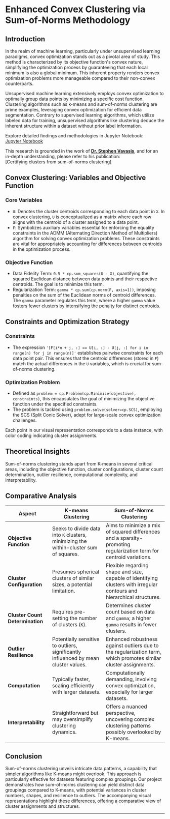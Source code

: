 # Enhanced Convex Clustering via Sum-of-Norms Methodology

## Introduction

In the realm of machine learning, particularly under unsupervised learning paradigms, convex optimization stands out as a pivotal area of study. This method is characterized by its objective function's convex nature, simplifying the optimization process by guaranteeing that each local minimum is also a global minimum. This inherent property renders convex optimization problems more manageable compared to their non-convex counterparts.

Unsupervised machine learning extensively employs convex optimization to optimally group data points by minimizing a specific cost function. Clustering algorithms such as k-means and sum-of-norms clustering are prime examples, leveraging convex optimization for efficient data segmentation. Contrary to supervised learning algorithms, which utilize labeled data for training, unsupervised algorithms like clustering deduce the inherent structure within a dataset without prior label information.

Explore detailed findings and methodologies in Jupyter Notebook:  
[Jupyter Notebook](notebook.ipynb)

This research is grounded in the work of **[Dr. Stephen Vavasis](https://uwaterloo.ca/combinatorics-and-optimization/contacts/stephen-vavasis)**, and for an in-depth understanding, please refer to his publication:  
[Certifying clusters from sum-of-norms clustering]

## Convex Clustering: Variables and Objective Function

### Core Variables
- `U`: Denotes the cluster centroids corresponding to each data point in `X`. In convex clustering, `U` is conceptualized as a matrix where each row aligns with the centroid of a cluster assigned to a data point.
- `F`: Symbolizes auxiliary variables essential for enforcing the equality constraints in the ADMM (Alternating Direction Method of Multipliers) algorithm for solving convex optimization problems. These constraints are vital for appropriately accounting for differences between centroids in the optimization process.

### Objective Function
- Data Fidelity Term: `0.5 * cp.sum_squares(U - X)`, quantifying the squared Euclidean distance between data points and their respective centroids. The goal is to minimize this term.
- Regularization Term: `gamma * cp.sum(cp.norm(F, axis=1))`, imposing penalties on the sum of the Euclidean norms of centroid differences. The `gamma` parameter regulates this term, where a higher `gamma` value fosters fewer clusters by intensifying the penalty for distinct centroids.

## Constraints and Optimization Strategy

### Constraints
- The expression `'[F[i*n + j, :] == U[i, :] - U[j, :] for i in range(n) for j in range(n)]'` establishes pairwise constraints for each data point pair. This ensures that the centroid differences (stored in `F`) match the actual differences in the `U` variables, which is crucial for sum-of-norms clustering.

### Optimization Problem
- Defined as `problem = cp.Problem(cp.Minimize(objective), constraints)`, this encapsulates the goal of minimizing the objective function under the specified constraints.
- The problem is tackled using `problem.solve(solver=cp.SCS)`, employing the SCS (Split Conic Solver), adept for large-scale convex optimization challenges.

Each point in our visual representation corresponds to a data instance, with color coding indicating cluster assignments.

## Theoretical Insights

Sum-of-norms clustering stands apart from K-means in several critical areas, including the objective function, cluster configurations, cluster count determination, outlier resilience, computational complexity, and interpretability.

## Comparative Analysis
| Aspect | K-means Clustering | Sum-of-Norms Clustering |
|--------|--------------------|-------------------------|
| **Objective Function** | Seeks to divide data into `K` clusters, minimizing the within-cluster sum of squares. | Aims to minimize a mix of squared differences and a sparsity-promoting regularization term for centroid variations. |
| **Cluster Configuration** | Presumes spherical clusters of similar sizes, a potential limitation. | Flexible regarding shape and size, capable of identifying clusters with irregular contours and hierarchical structures. |
| **Cluster Count Determination** | Requires pre-setting the number of clusters (`K`). | Determines cluster count based on data and `gamma`; a higher `gamma` results in fewer clusters. |
| **Outlier Resilience** | Potentially sensitive to outliers, significantly influenced by mean cluster values. | Enhanced robustness against outliers due to the regularization term, which promotes similar cluster assignments. |
| **Computation** | Typically faster, scaling efficiently with larger datasets. | Computationally demanding, involving convex optimization, especially for larger datasets. |
| **Interpretability** | Straightforward but may oversimplify clustering dynamics. | Offers a nuanced perspective, uncovering complex clustering patterns possibly overlooked by K-means. |

## Conclusion
Sum-of-norms clustering unveils intricate data patterns, a capability that simpler algorithms like K-means might overlook. This approach is particularly effective for datasets featuring complex groupings. Our project demonstrates how sum-of-norms clustering can yield distinct data groupings compared to K-means, with potential variances in cluster numbers, shapes, and resilience to outliers. The accompanying visual representations highlight these differences, offering a comparative view of cluster assignments and structures.

---
